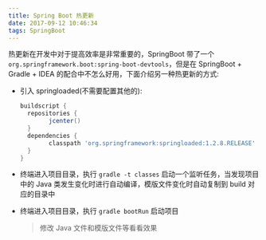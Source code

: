 ```yaml
---
title: Spring Boot 热更新
date: 2017-09-12 10:46:34
tags: SpringBoot
---
```


热更新在开发中对于提高效率是非常重要的，SpringBoot 带了一个 `org.springframework.boot:spring-boot-devtools`，但是在 SpringBoot + Gradle + IDEA 的配合中不怎么好用，下面介绍另一种热更新的方式:

* 引入 springloaded(不需要配置其他的):

  ```groovy
  buildscript {
  	repositories {
          jcenter()
  	}
  	dependencies {
          classpath 'org.springframework:springloaded:1.2.8.RELEASE'
  	}
  }
  ```

* 终端进入项目目录，执行 `gradle -t classes` 启动一个监听任务，当发现项目中的 Java 类发生变化时进行自动编译，模版文件变化时自动复制到 build 对应的目录中

* 终端进入项目目录，执行 `gradle bootRun` 启动项目

  > 修改 Java 文件和模版文件等看看效果